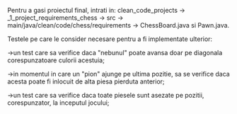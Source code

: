 Pentru a gasi proiectul final, intrati in: clean_code_projects -> _1_project_requirements_chess -> src -> main/java/clean/code/chess/requirements -> ChessBoard.java si Pawn.java.

Testele pe care le consider necesare pentru a fi implementate ulterior:

->un test care sa verifice daca "nebunul" poate avansa doar pe diagonala corespunzatoare culorii acestuia;

->in momentul in care un "pion" ajunge pe ultima pozitie, sa se verifice daca acesta poate fi inlocuit de alta piesa pierduta anterior;

->un test care sa verifice daca toate piesele sunt asezate pe pozitii, corespunzator, la inceputul jocului;
